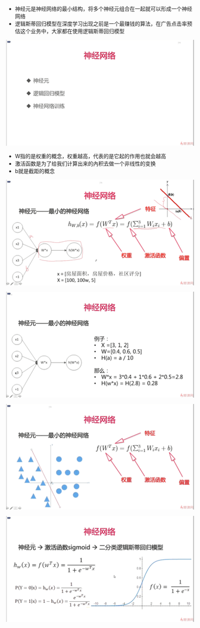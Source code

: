 - 神经元是神经网络的最小结构，将多个神经元组合在一起就可以形成一个神经网络
- 逻辑斯蒂回归模型在深度学习出现之前是一个最赚钱的算法，在广告点击率预估这个业务中，大家都在使用逻辑斯蒂回归模型

![1576931868238](assets/1576931868238.png)

- W指的是权重的概念，权重越高，代表的是它起的作用也就会越高
- 激活函数是为了给我们计算出来的內积去做一个非线性的变换
- b就是截距的概念

![1576932280166](assets/1576932280166.png)

![1576932317352](assets/1576932317352.png)

![1576932459596](assets/1576932459596.png)

![1576932651239](assets/1576932651239.png)



